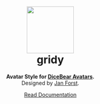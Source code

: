 <h1 align="center"><img src="https://avatars.dicebear.com/api/gridy/John%20Doe.svg" width="124" /> <br />gridy</h1>
<p align="center">
  <strong>Avatar Style for <a href="https://avatars.dicebear.com/">DiceBear Avatars</a>.</strong><br />
  Designed by <a href="https://github.com/darosh/gridy-avatars">Jan Forst</a>.
</p>

<p align="center">
  <a href="https://avatars.dicebear.com/styles/gridy">
    Read Documentation
  </a>
</p>
